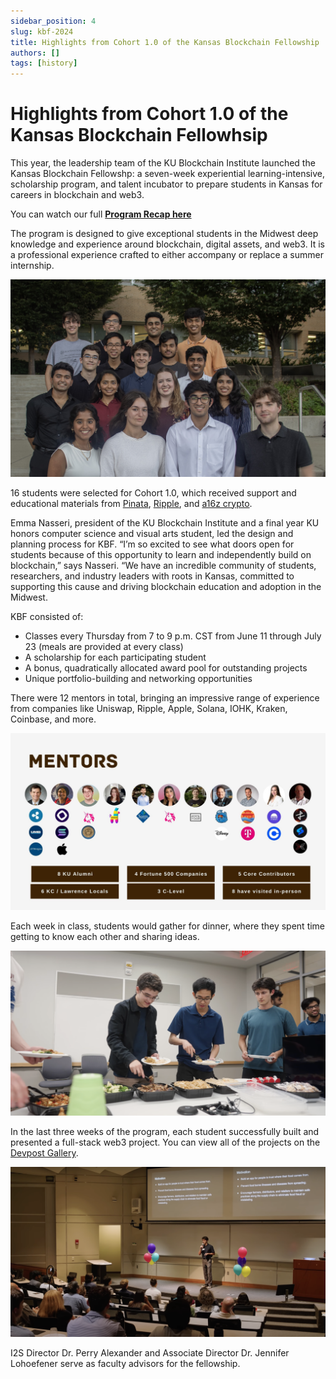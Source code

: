 ```yaml
---
sidebar_position: 4
slug: kbf-2024
title: Highlights from Cohort 1.0 of the Kansas Blockchain Fellowship
authors: []
tags: [history]
---
```


# Highlights from Cohort 1.0 of the Kansas Blockchain Fellowhsip

This year, the leadership team of the KU Blockchain Institute launched the Kansas Blockchain Fellowshp: a seven-week experiential learning-intensive, scholarship program, and talent incubator to prepare students in Kansas for careers in blockchain and web3.

You can watch our full **[Program Recap here](https://www.youtube.com/watch?v=NCb_VALLJcw)**

The program is designed to give exceptional students in the Midwest deep knowledge and experience around blockchain, digital assets, and web3. It is a professional experience crafted to either accompany or replace a summer internship.

![Group Photo](group_photo.jpg)

<!-- truncate -->

16 students were selected for Cohort 1.0, which received support and educational materials from [Pinata](https://pinata.cloud/), [Ripple](https://ripple.com/), and [a16z crypto](https://a16zcrypto.com/).

Emma Nasseri, president of the KU Blockchain Institute and a final year KU honors computer science and visual arts student, led the design and planning process for KBF. “I’m so excited to see what doors open for students because of this opportunity to learn and independently build on blockchain,” says Nasseri. “We have an incredible community of students, researchers, and industry leaders with roots in Kansas, committed to supporting this cause and driving blockchain education and adoption in the Midwest.

KBF consisted of:

- Classes every Thursday from 7 to 9 p.m. CST from June 11 through July 23 (meals are provided at every class)
- A scholarship for each participating student
- A bonus, quadratically allocated award pool for outstanding projects
- Unique portfolio-building and networking opportunities

There were 12 mentors in total, bringing an impressive range of experience from companies like Uniswap, Ripple, Apple, Solana, IOHK, Kraken, Coinbase, and more.

![KBF Mentors](mentors2.jpg)

Each week in class, students would gather for dinner, where they spent time getting to know each other and sharing ideas.

![Dinner](dinner.png)

In the last three weeks of the program, each student successfully built and presented a full-stack web3 project. You can view all of the projects on the [Devpost Gallery](https://kbf-capstones-24.devpost.com/project-gallery).

![Marco's Presentation](presentation.png)

I2S Director Dr. Perry Alexander and Associate Director Dr. Jennifer Lohoefener serve as faculty advisors for the fellowship.
